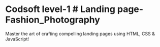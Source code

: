 # Codsoft level-1 # Landing page-Fashion_Photography
Master the art of crafting compelling landing pages using HTML, CSS &amp; JavaScript!
